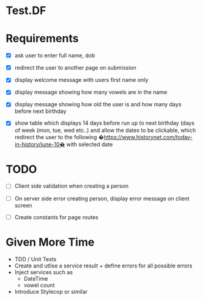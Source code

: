 # Test.DF


# Requirements

- [x] ask user to enter full name, dob
- [x] redirect the user to another page on submission
- [x] display welcome message with users first name only
- [x] display message showing how many vowels are in the name
- [x] display message showing how old the user is and how many days before next birthday
- [x] show table which displays 14 days before run up to next birthday (days of week (mon, tue, wed etc..) and allow the dates to be clickable, which redirect the user to the following �https://www.historynet.com/today-in-history/june-10� with selected date


# TODO

- [ ] Client side validation when creating a person
- [ ] On server side error creating person, display error message on client screen
- [ ] Create constants for page routes


# Given More Time

- TDD / Unit Tests
- Create and utlise a service result + define errors for all possible errors
- Inject services such as
  - DateTime
  - vowel count
- Introduce Stylecop or similar
